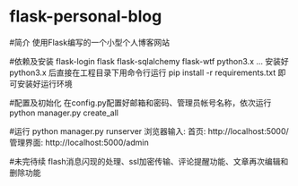 # flask-personal-blog

#简介
使用Flask编写的一个小型个人博客网站

#依赖及安装
flask-login flask flask-sqlalchemy flask-wtf python3.x ...
安装好python3.x 后直接在工程目录下用命令行运行 pip install -r requirements.txt
即可安装好运行环境

#配置及初始化
在config.py配置好邮箱和密码、管理员帐号名称，依次运行
python manager.py create_all

#运行
python manager.py runserver
浏览器输入:
首页: http://localhost:5000/
管理界面: http://localhost:5000/admin

#未完待续
flash消息闪现的处理、ssl加密传输、评论提醒功能、文章再次编辑和删除功能

